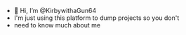- 👋 Hi, I’m @KirbywithaGun64
- I'm just using this platform to dump projects so you don't
- need to know much about me

<!---
KirbywithaGun64/KirbywithaGun64 is a ✨ special ✨ repository because its `README.md` (this file) appears on your GitHub profile.
You can click the Preview link to take a look at your changes.
--->

